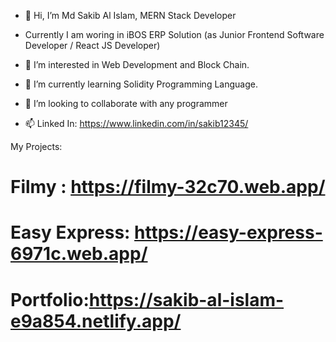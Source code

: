 - 👋 Hi, I’m Md Sakib Al Islam, MERN Stack Developer

- Currently I am woring in iBOS ERP Solution (as Junior Frontend Software Developer / React JS Developer)

- 👀 I’m interested in Web Development and Block Chain.

- 🌱 I’m currently learning Solidity Programming Language.

- 💞️ I’m looking to collaborate with any programmer

- 📫 Linked In: https://www.linkedin.com/in/sakib12345/

My Projects:

# Filmy : https://filmy-32c70.web.app/

# Easy Express: https://easy-express-6971c.web.app/

# Portfolio:https://sakib-al-islam-e9a854.netlify.app/

